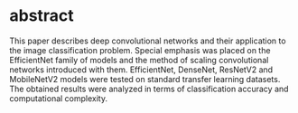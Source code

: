 # abstract

This paper describes deep convolutional networks and their application to the image classification problem. Special emphasis was placed on the EfficientNet family of models and the method of scaling convolutional networks introduced with them. EfficientNet, DenseNet, ResNetV2 and MobileNetV2 models were tested on standard transfer learning datasets. The obtained results were analyzed in terms of classification accuracy and computational complexity.
